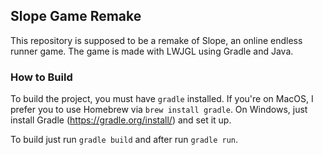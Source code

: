## Slope Game Remake

This repository is supposed to be a remake of Slope, an online endless runner game. The game is made with LWJGL using Gradle and Java.

### How to Build
To build the project, you must have `gradle` installed. If you're on MacOS, I prefer you to use Homebrew via `brew install gradle`. On Windows, just install Gradle (https://gradle.org/install/) and set it up.

To build just run `gradle build` and after run `gradle run`.
